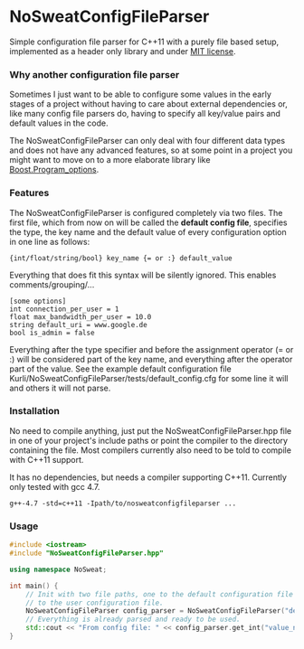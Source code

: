 NoSweatConfigFileParser
=======================

Simple configuration file parser for C++11 with a purely file based setup, implemented as a header only library and under [MIT license](http://www.opensource.org/licenses/MIT).

### Why another configuration file parser
Sometimes I just want to be able to configure some values in the early stages of a project without having to care about external dependencies or, like many config file parsers do, having to specify all key/value pairs and default values in the code.

The NoSweatConfigFileParser can only deal with four different data types and does not have any advanced features, so at some point in a project you might want to move on to a more elaborate library like [Boost.Program_options](http://www.boost.org/doc/libs/1_49_0/doc/html/program_options.html).

### Features
The NoSweatConfigFileParser is configured completely via two files. The first file, which from now on will be called the **default config file**, specifies the type, the key name and the default value of every configuration option in one line as follows:

```
{int/float/string/bool} key_name {= or :} default_value
```

Everything that does fit this syntax will be silently ignored. This enables comments/grouping/...

```
[some options]
int connection_per_user = 1
float max_bandwidth_per_user = 10.0
string default_uri = www.google.de
bool is_admin = false
```

Everything after the type specifier and before the assignment operator (= or :) will be considered part of the key name, and everything after the operator part of the value. See the example default configuration file Kurli/NoSweatConfigFileParser/tests/default_config.cfg for some line it will and others it will not parse.


### Installation
No need to compile anything, just put the NoSweatConfigFileParser.hpp file in one of your project's include paths or point the compiler to the directory containing the file. Most compilers currently also need to be told to compile with C++11 support.

It has no dependencies, but needs a compiler supporting C++11. Currently only tested with gcc 4.7.

```
g++-4.7 -std=c++11 -Ipath/to/nosweatconfigfileparser ...
```

### Usage

```c++
#include <iostream>
#include "NoSweatConfigFileParser.hpp"

using namespace NoSweat;

int main() {
    // Init with two file paths, one to the default configuration file and one
    // to the user configuration file.
    NoSweatConfigFileParser config_parser = NoSweatConfigFileParser("default_config.cfg", "config.cfg");
    // Everything is already parsed and ready to be used.
    std::cout << "From config file: " << config_parser.get_int("value_name") << std::endl;
}
```
